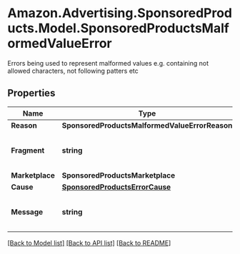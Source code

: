 # Amazon.Advertising.SponsoredProducts.Model.SponsoredProductsMalformedValueError
Errors being used to represent malformed values e.g. containing not allowed characters, not following patters etc

## Properties

Name | Type | Description | Notes
------------ | ------------- | ------------- | -------------
**Reason** | **SponsoredProductsMalformedValueErrorReason** |  | 
**Fragment** | **string** | fragment of the value which is wrong | [optional] 
**Marketplace** | **SponsoredProductsMarketplace** |  | [optional] 
**Cause** | [**SponsoredProductsErrorCause**](SponsoredProductsErrorCause.md) |  | [optional] 
**Message** | **string** | Human readable error message | 

[[Back to Model list]](../README.md#documentation-for-models) [[Back to API list]](../README.md#documentation-for-api-endpoints) [[Back to README]](../README.md)

